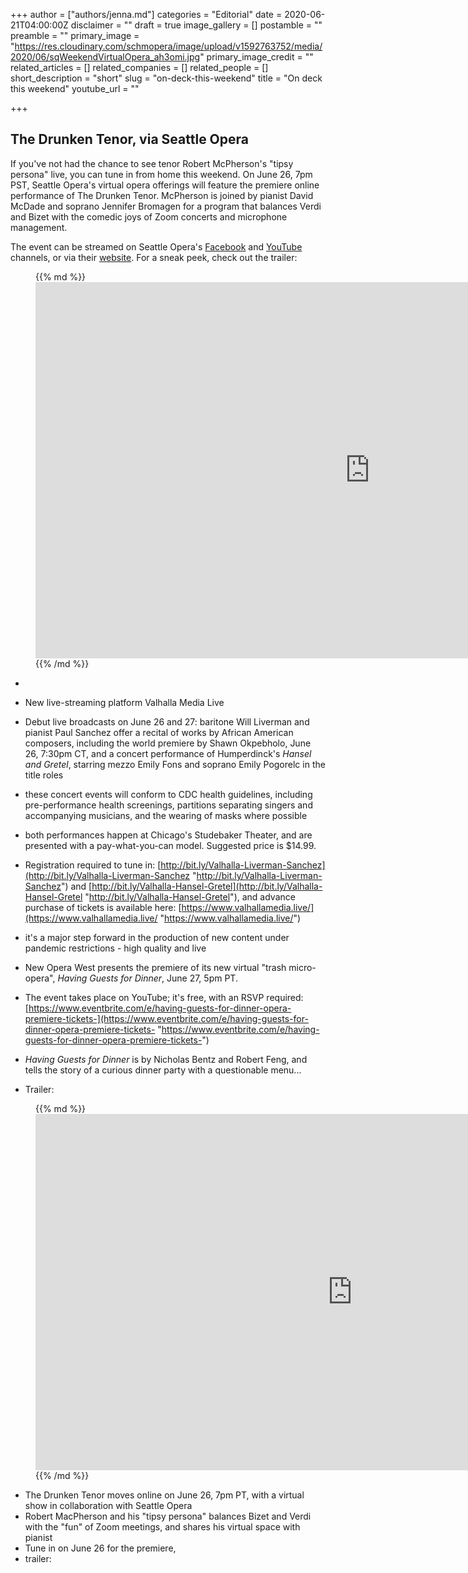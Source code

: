 +++
author = ["authors/jenna.md"]
categories = "Editorial"
date = 2020-06-21T04:00:00Z
disclaimer = ""
draft = true
image_gallery = []
postamble = ""
preamble = ""
primary_image = "https://res.cloudinary.com/schmopera/image/upload/v1592763752/media/2020/06/sqWeekendVirtualOpera_ah3omi.jpg"
primary_image_credit = ""
related_articles = []
related_companies = []
related_people = []
short_description = "short"
slug = "on-deck-this-weekend"
title = "On deck this weekend"
youtube_url = ""

+++
## The Drunken Tenor, via Seattle Opera

If you've not had the chance to see tenor Robert McPherson's "tipsy persona" live, you can tune in from home this weekend. On June 26, 7pm PST, Seattle Opera's virtual opera offerings will feature the premiere online performance of The Drunken Tenor. McPherson is joined by pianist David McDade and soprano Jennifer Bromagen for a program that balances Verdi and Bizet with the comedic joys of Zoom concerts and microphone management.

The event can be streamed on Seattle Opera's [Facebook](https://www.facebook.com/SeattleOpera) and [YouTube](https://www.youtube.com/user/SeattleOpera) channels, or via their [website](http://seattleopera.org/). For a sneak peek, check out the trailer:

<figure data-type="video">{{% md %}}<iframe width="1070" height="602" src="https://www.youtube.com/embed/8ZtuJJ5Aljc" frameborder="0" allow="accelerometer; autoplay; encrypted-media; gyroscope; picture-in-picture" allowfullscreen></iframe>{{% /md %}}

</figure>

* 
* New live-streaming platform Valhalla Media Live
* Debut live broadcasts on June 26 and 27: baritone Will Liverman and pianist Paul Sanchez offer a recital of works by African American composers, including the world premiere by Shawn Okpebholo, June 26, 7:30pm CT, and a concert performance of Humperdinck's _Hansel and Gretel_, starring mezzo Emily Fons and soprano Emily Pogorelc in the title roles
* these concert events will conform to CDC health guidelines, including pre-performance health screenings, partitions separating singers and accompanying musicians, and the wearing of masks where possible
* both performances happen at Chicago's Studebaker Theater, and are presented with a pay-what-you-can model. Suggested price is $14.99.
* Registration required to tune in: [http://bit.ly/Valhalla-Liverman-Sanchez](http://bit.ly/Valhalla-Liverman-Sanchez "http://bit.ly/Valhalla-Liverman-Sanchez") and [http://bit.ly/Valhalla-Hansel-Gretel](http://bit.ly/Valhalla-Hansel-Gretel "http://bit.ly/Valhalla-Hansel-Gretel"), and advance purchase of tickets is available here: [https://www.valhallamedia.live/](https://www.valhallamedia.live/ "https://www.valhallamedia.live/")
* it's a major step forward in the production of new content under pandemic restrictions - high quality and live

* New Opera West presents the premiere of its new virtual "trash micro-opera", _Having Guests for Dinner_, June 27, 5pm PT.
* The event takes place on YouTube; it's free, with an RSVP required: [https://www.eventbrite.com/e/having-guests-for-dinner-opera-premiere-tickets-](https://www.eventbrite.com/e/having-guests-for-dinner-opera-premiere-tickets- "https://www.eventbrite.com/e/having-guests-for-dinner-opera-premiere-tickets-")
* _Having Guests for Dinner_ is by Nicholas Bentz and Robert Feng, and tells the story of a curious dinner party with a questionable menu...
* Trailer:

<figure data-type="video">{{% md %}}<iframe width="1013" height="570" src="https://www.youtube.com/embed/n25rjJd3KIU" frameborder="0" allow="accelerometer; autoplay; encrypted-media; gyroscope; picture-in-picture" allowfullscreen></iframe>{{% /md %}}

</figure>

* The Drunken Tenor moves online on June 26, 7pm PT, with a virtual show in collaboration with Seattle Opera
* Robert MacPherson and his "tipsy persona" balances Bizet and Verdi with the "fun" of Zoom meetings, and shares his virtual space with pianist 
* Tune in on June 26 for the premiere, 
* trailer: 